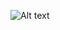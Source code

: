 ![Alt text](Screenshots/https://github.com/ArshadManer/CI-CD_Deployment_to_AWS-ECS-of_Nodejs-app_using_GitHubAction/blob/main/Screenshots/Screenshot%202024-01-03%20003443.png)
 

